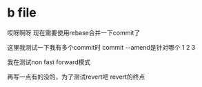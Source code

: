 # b file
哎呀啊呀 现在需要使用rebase合并一下commit了

这里我测试一下我有多个commit时 commit --amend是针对哪个
1
2
3

我在测试non fast forward模式

再写一点有的没的，为了测试revert吧
revert的终点
